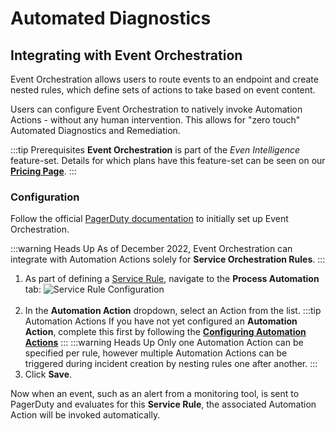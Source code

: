 # Automated Diagnostics

## Integrating with Event Orchestration

Event Orchestration allows users to route events to an endpoint and create nested rules, which define sets of actions to take based on event content.

Users can configure Event Orchestration to natively invoke Automation Actions - without any human intervention. This allows for "zero touch" Automated Diagnostics and Remediation. 

:::tip Prerequisites
**Event Orchestration** is part of the _Even Intelligence_ feature-set. Details for which plans have this feature-set can be seen on our [**Pricing Page**](https://www.pagerduty.com/pricing/#aiops).
:::

### Configuration

Follow the official [PagerDuty documentation](https://support.pagerduty.com/docs/event-orchestration) to initially set up Event Orchestration. 

:::warning Heads Up
As of December 2022, Event Orchestration can integrate with Automation Actions solely for **Service Orchestration Rules**.
:::

1. As part of defining a [Service Rule](https://support.pagerduty.com/docs/event-orchestration#service-rules), navigate to the **Process Automation** tab:
   ![Service Rule Configuration](~@assets/img/solutions-auto-diag-event-orchestration.png)<br><br>
2. In the **Automation Action** dropdown, select an Action from the list.
   :::tip Automation Actions
   If you have not yet configured an **Automation Action**, complete this first by following the [**Configuring Automation Actions**](/learning/solutions/automated-diagnostics/automation-actions)
   :::
   :::warning Heads Up
   Only one Automation Action can be specified per rule, however multiple Automation Actions can be triggered during incident creation by nesting rules one after another.
   :::
4. Click **Save**.

Now when an event, such as an alert from a monitoring tool, is sent to PagerDuty and evaluates for this **Service Rule**, the associated Automation Action will be invoked automatically.